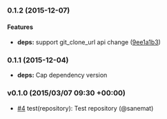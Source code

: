 ### 0.1.2 (2015-12-07)


#### Features

* **deps:** support git_clone_url api change ([9ee1a1b3](https://github.com/packsaddle/ruby-pull_request-create/commit/9ee1a1b3842a6885b6dd46225eec780a199bb837))


### 0.1.1 (2015-12-04)

* **deps:** Cap dependency version


### v0.1.0 (2015/03/07 09:30 +00:00)
- [#4](https://github.com/packsaddle/ruby-pull_request-create/pull/4) test(repository): Test repository (@sanemat)
